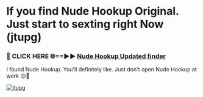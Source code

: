 # If you find Nude Hookup Original. Just start to sexting right Now (jtupg)

<h3>🔴 CLICK HERE 🌐==►► <a href="https://tinyurl.com/mtbk5fxa" rel="nofollow">Nude Hookup Updated finder</a></h3>

I found Nude Hookup. You'll definitely like. Just don't open Nude Hookup at work 😉💬

[![jtupg](https://i.imgur.com/Q8WKrnY.jpeg)](https://tinyurl.com/mtbk5fxa)
